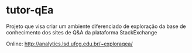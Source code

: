 tutor-qEa
=========

Projeto que visa criar um ambiente diferenciado de exploração da base de conhecimento dos sites de Q&amp;A da plataforma StackExchange

Online: http://analytics.lsd.ufcg.edu.br/~exploraqea/
